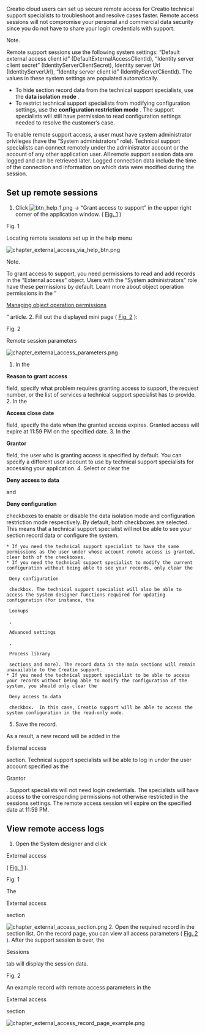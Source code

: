 


 Creatio cloud users can set up secure remote access for Creatio technical support specialists to troubleshoot and resolve cases faster. Remote access sessions will not compromise your personal and commercial data security since you do not have to share your login credentials with support.
 





 Note.
 
 Remote support sessions use the following system settings: “Default external access client id” (DefaultExternalAccessClientId), “Identity server client secret” (IdentityServerClientSecret), Identity server Url (IdentityServerUrl), “Identity server client id” (IdentityServerClientId). The values in these system settings are populated automatically.
 



* To hide section record data from the technical support specialists, use the
 **data isolation mode** 
 .
* To restrict technical support specialists from modifying configuration settings, use the
 **configuration restriction mode** 
 . The support specialists will still have permission to read configuration settings needed to resolve the customer’s case.



 To enable remote support access, a user must have system administrator privileges (have the “System administrators” role). Technical support specialists can connect remotely under the administrator account or the account of any other application user. All remote support session data are logged and can be retrieved later. Logged connection data include the time of the connection and information on which data were modified during the session.
 





 Set up remote sessions
--------------------------


1. Click
 ![btn_help_1.png](/guides/sites/en/files/documentation/user/en/user_access_management/BPMonlineHelp/external_access/btn_help_1.png)
 → “Grant access to support” in the upper right corner of the application window. (
 [Fig. 1](#XREF_42442_487)
 )
 





 Fig. 1
 

 Locating remote sessions set up in the help menu
 

![chapter_external_access_via_help_btn.png](/guides/sites/en/files/documentation/user/en/user_access_management/BPMonlineHelp/external_access/chapter_external_access_via_help_btn.png)





 Note.
 
 To grant access to support, you need permissions to read and add records in the “External access” object. Users with the “System administrators” role have these permissions by default. Learn more about object operation permissions in the “
 
[Managing object operation permissions](https://academy.creatio.com/documents?product=administration&ver=7&id=262) 

 ” article.
2. Fill out the displayed mini page (
 [Fig. 2](#XREF_82683_487)
 ):
 





 Fig. 2
 

 Remote session parameters
 

![chapter_external_access_parameters.png](/guides/sites/en/files/documentation/user/en/user_access_management/BPMonlineHelp/external_access/chapter_external_access_parameters.png)


1. In the
 
**Reason to grant access** 

 field, specify what problem requires granting access to support, the request number, or the list of services a technical support specialist has to provide.
2. In the
 
**Access close date** 

 field, specify the date when the granted access expires. Granted access will expire at 11:59 PM on the specified date.
3. In the
 
**Grantor** 

 field, the user who is granting access is specified by default. You can specify a different user account to use by technical support specialists for accessing your application.
4. Select or clear the
 
**Deny access to data** 

 and
 
**Deny configuration** 

 checkboxes to enable or disable the data isolation mode and configuration restriction mode respectively. By default, both checkboxes are selected. This means that a technical support specialist will not be able to see your section record data or configure the system.
 


	* If you need the technical support specialist to have the same permissions as the user under whose account remote access is granted, clear both of the checkboxes.
	* If you need the technical support specialist to modify the current configuration without being able to see your records, only clear the
	 
	 Deny configuration
	 
	 checkbox. The technical support specialist will also be able to access the System designer functions required for updating configuration (for instance, the
	 
	 Lookups
	 
	 ,
	 
	 Advanced settings
	 
	 ,
	 
	 Process library
	 
	 sections and more). The record data in the main sections will remain unavailable to the Creatio support.
	* If you need the technical support specialist to be able to access your records without being able to modify the configuration of the system, you should only clear the
	 
	 Deny access to data
	 
	 checkbox.  In this case, Creatio support will be able to access the system configuration in the read-only mode.
5. Save the record.
 



 As a result, a new record will be added in the
 
 External access
 
 section. Technical support specialists will be able to log in under the user account specified as the
 
 Grantor
 
 . Support specialists will not need login credentials. The specialists will have access to the corresponding permissions not otherwise restricted in the sessions settings. The remote access session will expire on the specified date at 11:59 PM.





 View remote access logs
---------------------------


1. Open the System designer and click
 
 External access
 
 (
 [Fig. 1](#XREF_32923_488)
 ).
 





 Fig. 1
 

 The
 
 External access
 
 section
 

![chapter_external_access_section.png](/guides/sites/en/files/documentation/user/en/user_access_management/BPMonlineHelp/external_access/chapter_external_access_section.png)
2. Open the required record in the section list. On the record page, you can view all access parameters (
 [Fig. 2](#XREF_48138_491)
 ). After the support session is over, the
 
 Sessions
 
 tab will display the session data.
 





 Fig. 2
 

 An example record with remote access parameters in the
 
 External access
 
 section
 

![chapter_external_access_record_page_example.png](/guides/sites/en/files/documentation/user/en/user_access_management/BPMonlineHelp/external_access/chapter_external_access_record_page_example.png)




